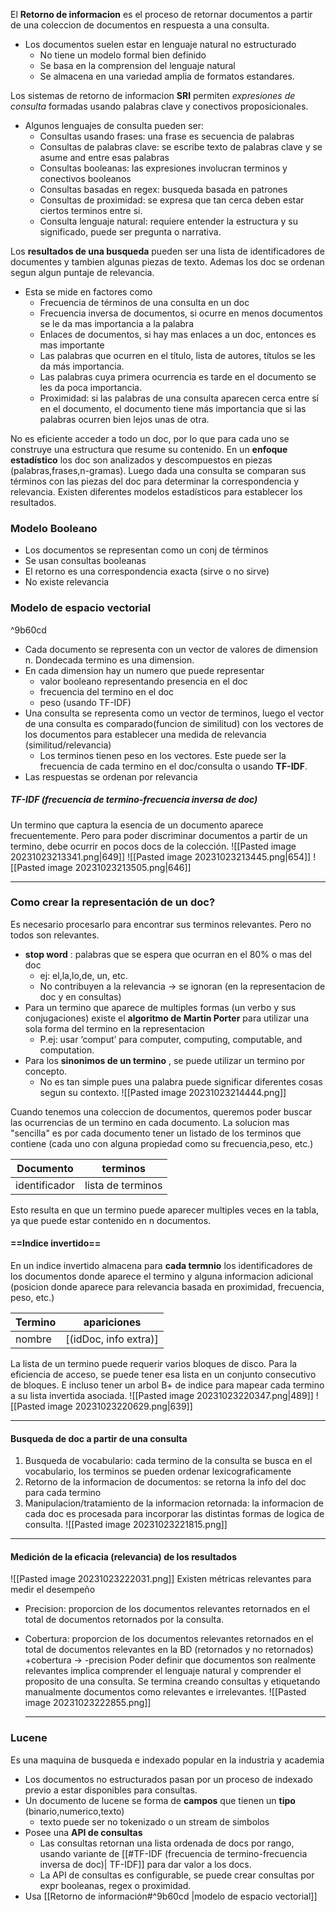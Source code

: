 El **Retorno de informacion** es el proceso de retornar documentos a partir de una coleccion de documentos en respuesta a una consulta. 
- Los documentos suelen estar en lenguaje natural no estructurado 
	- No tiene un modelo formal bien definido
	- Se basa en la comprension del lenguaje natural
	- Se almacena en una variedad amplia de formatos estandares.

Los sistemas de retorno de informacion **SRI** permiten *expresiones de consulta* formadas usando palabras clave y conectivos proposicionales.
* Algunos lenguajes de consulta pueden ser:
	* Consultas usando frases: una frase es secuencia de palabras
	* Consultas de palabras clave: se escribe texto de palabras clave y se asume and entre esas palabras
	* Consultas booleanas: las expresiones involucran terminos y conectivos booleanos
	* Consultas basadas en regex: busqueda basada en patrones
	* Consultas de proximidad: se expresa que tan cerca deben estar ciertos terminos entre si. 
	* Consulta lenguaje natural: requiere entender la estructura y su significado, puede ser pregunta o narrativa.

Los **resultados de una busqueda** pueden ser una lista de identificadores de documentes y tambien algunas piezas de texto. Ademas los doc se ordenan segun algun puntaje de relevancia. 
- Esta se mide en factores como
	- Frecuencia de términos de una consulta en un doc
	- Frecuencia inversa de documentos, si ocurre en menos documentos se le da mas importancia a la palabra
	- Enlaces de documentos, si hay mas enlaces a un doc, entonces es mas importante
	- Las palabras que ocurren en el título, lista de autores, títulos se les da más importancia.
	- Las palabras cuya primera ocurrencia es tarde en el documento se les da poca importancia.
	- Proximidad: si las palabras de una consulta aparecen cerca entre sí en el documento, el documento tiene más importancia que si las palabras ocurren bien lejos unas de otra.

No es eficiente acceder a todo un doc, por lo que para cada uno se construye una estructura que resume su contenido. En un **enfoque estadístico** los doc son analizados y descompuestos en piezas (palabras,frases,n-gramas). Luego dada una consulta se comparan sus términos con las piezas del doc para determinar la correspondencia y relevancia. Existen diferentes modelos estadísticos para establecer los resultados.





### Modelo Booleano
- Los documentos se representan como un conj de términos
- Se usan consultas booleanas
- El retorno es una correspondencia exacta (sirve o no sirve)
- No existe relevancia

### Modelo de espacio vectorial

^9b60cd

- Cada documento se representa con un vector de valores de dimension n. Dondecada termino es una dimension. 
- En cada dimension hay un numero que puede representar 
	- valor booleano representando presencia en el doc
	- frecuencia del termino en el doc
	- peso (usando TF-IDF)
- Una consulta se representa como un vector de terminos, luego el vector de una consulta es comparado(funcion de similitud) con los vectores de los documentos para establecer una medida de relevancia (similitud/relevancia)
	- Los terminos tienen peso en los vectores. Este puede ser la frecuencia de cada termino en el doc/consulta o usando **TF-IDF**.
- Las respuestas se ordenan por relevancia

##### TF-IDF (frecuencia de termino-frecuencia inversa de doc)
Un termino que captura la esencia de un documento aparece frecuentemente. Pero para poder discriminar documentos a partir de un termino, debe ocurrir en pocos docs de la colección. 
![[Pasted image 20231023213341.png|649]]
![[Pasted image 20231023213445.png|654]]
![[Pasted image 20231023213505.png|646]]


___


### Como crear la representación de un doc?
Es necesario procesarlo para encontrar sus terminos relevantes. Pero no todos son relevantes.
- **stop word** : palabras que se espera que ocurran en el 80% o mas del doc
	- ej: el,la,lo,de, un, etc.
	- No contribuyen a la relevancia -> se ignoran (en la representacion de doc y en consultas)
- Para un termino que aparece de multiples formas (un verbo y sus conjugaciones) existe el **algoritmo de Martin Porter** para utilizar una sola forma del termino en la representacion
	- P.ej: usar ‘comput’ para computer, computing, computable, and computation.
- Para los **sinonimos de un termino** , se puede utilizar un termino por concepto. 
	- No es tan simple pues una palabra puede significar diferentes cosas segun su contexto.
			![[Pasted image 20231023214444.png]]

Cuando tenemos una coleccion de documentos, queremos poder buscar las ocurrencias de un termino en cada documento. La solucion mas "sencilla" es por cada documento tener un listado de los terminos que contiene (cada uno con alguna propiedad como su frecuencia,peso, etc.) 

 Documento | terminos
	-- | --
	identificador | lista de terminos 

Esto resulta en que un termino puede aparecer multiples veces en la tabla, ya que puede estar contenido en n documentos.

#### ==Indice invertido==
En un indice invertido almacena para **cada termnio** los identificadores de los documentos donde aparece el termino y alguna informacion adicional (posicion donde aparece para relevancia basada en proximidad, frecuencia, peso, etc.)

Termino | apariciones
-- | -- 
nombre | [(idDoc, info extra)]

La lista de un termino puede requerir varios bloques de disco. Para la eficiencia de acceso, se puede tener esa lista en un conjunto consecutivo de bloques. E incluso tener un arbol B+ de indice para mapear cada termino a su lista invertida asociada. 
	![[Pasted image 20231023220347.png|489]]
	![[Pasted image 20231023220629.png|639]]

___

#### Busqueda de doc a partir de una consulta
1) Busqueda de vocabulario: cada termino de la consulta se busca en el vocabulario, los terminos se pueden ordenar lexicograficamente
2) Retorno de la informacion de documentos: se retorna la info del doc para cada termino
3) Manipulacion/tratamiento de la informacion retornada: la informacion de cada doc es procesada para incorporar las distintas formas de logica de consulta.
![[Pasted image 20231023221815.png]]

___
#### Medición de la eficacia (relevancia) de los resultados
![[Pasted image 20231023222031.png]]
Existen métricas relevantes para medir el desempeño
- Precision: proporcion de los documentos relevantes retornados en el total de documentos retornados por la consulta. 
- Cobertura: proporcion de los documentos relevantes retornados en el total de documentos relevantes en la BD (retornados y no retornados)
	+cobertura -> -precision
	Poder definir que documentos son realmente relevantes implica comprender el lenguaje natural y comprender el proposito de una consulta. Se termina creando consultas y etiquetando manualmente documentos como relevantes e irrelevantes.
![[Pasted image 20231023222855.png]]

   ___
   
### Lucene
Es una maquina de busqueda e indexado popular en la industria y academia
- Los documentos no estructurados pasan por un proceso de indexado previo a estar disponibles para consultas.
- Un documento de lucene se forma de **campos** que tienen un **tipo** (binario,numerico,texto)
	- texto puede ser no tokenizado o un stream de simbolos
- Posee una **API de consultas** 
	- Las consultas retornan una lista ordenada de docs por rango, usando variante de [[#TF-IDF (frecuencia de termino-frecuencia inversa de doc)| TF-IDF]] para dar valor a los docs.
	- La API de consultas es configurable, se puede crear consultas por expr booleanas, regex o proximidad.
- Usa [[Retorno de información#^9b60cd |modelo de espacio vectorial]]

